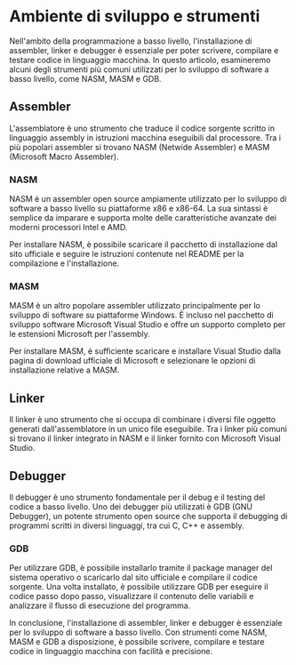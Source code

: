 # Ambiente di sviluppo e strumenti

Nell'ambito della programmazione a basso livello, l'installazione di assembler, linker e debugger è essenziale per poter scrivere, compilare e testare codice in linguaggio macchina. In questo articolo, esamineremo alcuni degli strumenti più comuni utilizzati per lo sviluppo di software a basso livello, come NASM, MASM e GDB.

## Assembler

L'assemblatore è uno strumento che traduce il codice sorgente scritto in linguaggio assembly in istruzioni macchina eseguibili dal processore. Tra i più popolari assembler si trovano NASM (Netwide Assembler) e MASM (Microsoft Macro Assembler).

### NASM

NASM è un assembler open source ampiamente utilizzato per lo sviluppo di software a basso livello su piattaforme x86 e x86-64. La sua sintassi è semplice da imparare e supporta molte delle caratteristiche avanzate dei moderni processori Intel e AMD.

Per installare NASM, è possibile scaricare il pacchetto di installazione dal sito ufficiale e seguire le istruzioni contenute nel README per la compilazione e l'installazione.

### MASM

MASM è un altro popolare assembler utilizzato principalmente per lo sviluppo di software su piattaforme Windows. È incluso nel pacchetto di sviluppo software Microsoft Visual Studio e offre un supporto completo per le estensioni Microsoft per l'assembly.

Per installare MASM, è sufficiente scaricare e installare Visual Studio dalla pagina di download ufficiale di Microsoft e selezionare le opzioni di installazione relative a MASM.

## Linker

Il linker è uno strumento che si occupa di combinare i diversi file oggetto generati dall'assemblatore in un unico file eseguibile. Tra i linker più comuni si trovano il linker integrato in NASM e il linker fornito con Microsoft Visual Studio.

## Debugger

Il debugger è uno strumento fondamentale per il debug e il testing del codice a basso livello. Uno dei debugger più utilizzati è GDB (GNU Debugger), un potente strumento open source che supporta il debugging di programmi scritti in diversi linguaggi, tra cui C, C++ e assembly.

### GDB

Per utilizzare GDB, è possibile installarlo tramite il package manager del sistema operativo o scaricarlo dal sito ufficiale e compilare il codice sorgente. Una volta installato, è possibile utilizzare GDB per eseguire il codice passo dopo passo, visualizzare il contenuto delle variabili e analizzare il flusso di esecuzione del programma.

In conclusione, l'installazione di assembler, linker e debugger è essenziale per lo sviluppo di software a basso livello. Con strumenti come NASM, MASM e GDB a disposizione, è possibile scrivere, compilare e testare codice in linguaggio macchina con facilità e precisione.